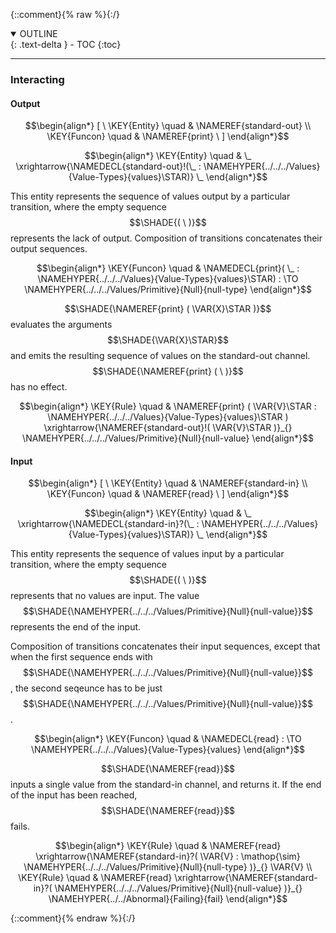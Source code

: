 {::comment}{% raw %}{:/}
<details open markdown="block">
  <summary>
    OUTLINE
  </summary>
  {: .text-delta }
- TOC
{:toc}
</details>


----

### Interacting
               


#### Output
               


$$\begin{align*}
  [ \
  \KEY{Entity} \quad & \NAMEREF{standard-out} \\
  \KEY{Funcon} \quad & \NAMEREF{print}
  \ ]
\end{align*}$$

$$\begin{align*}
  \KEY{Entity} \quad
  & \_ \xrightarrow{\NAMEDECL{standard-out}!(\_ : \NAMEHYPER{../../../Values}{Value-Types}{values}\STAR)} \_
\end{align*}$$


  This entity represents the sequence of values output by a particular
  transition, where the empty sequence $$\SHADE{(   \  )}$$ represents the lack of output.
  Composition of transitions concatenates their output sequences.


$$\begin{align*}
  \KEY{Funcon} \quad
  & \NAMEDECL{print}(
                       \_ : \NAMEHYPER{../../../Values}{Value-Types}{values}\STAR) 
    :  \TO \NAMEHYPER{../../../Values/Primitive}{Null}{null-type} 
\end{align*}$$


  $$\SHADE{\NAMEREF{print}
           (  \VAR{X}\STAR )}$$ evaluates the arguments $$\SHADE{\VAR{X}\STAR}$$ and emits the resulting sequence of
  values on the standard-out channel. $$\SHADE{\NAMEREF{print}
           (   \  )}$$ has no effect.


$$\begin{align*}
  \KEY{Rule} \quad
    &  \NAMEREF{print}
                    (  \VAR{V}\STAR : \NAMEHYPER{../../../Values}{Value-Types}{values}\STAR ) \xrightarrow{\NAMEREF{standard-out}!(  \VAR{V}\STAR )}_{} 
        \NAMEHYPER{../../../Values/Primitive}{Null}{null-value}
\end{align*}$$

#### Input
               


$$\begin{align*}
  [ \
  \KEY{Entity} \quad & \NAMEREF{standard-in} \\
  \KEY{Funcon} \quad & \NAMEREF{read}
  \ ]
\end{align*}$$

$$\begin{align*}
  \KEY{Entity} \quad
  & \_ \xrightarrow{\NAMEDECL{standard-in}?(\_ : \NAMEHYPER{../../../Values}{Value-Types}{values}\STAR)} \_
\end{align*}$$


  This entity represents the sequence of values input by a particular
  transition, where the empty sequence $$\SHADE{(   \  )}$$ represents that no values are
  input. The value $$\SHADE{\NAMEHYPER{../../../Values/Primitive}{Null}{null-value}}$$ represents the end of the input.
  
  Composition of transitions concatenates their input sequences, except that
  when the first sequence ends with $$\SHADE{\NAMEHYPER{../../../Values/Primitive}{Null}{null-value}}$$, the second seqeunce has to be
  just $$\SHADE{\NAMEHYPER{../../../Values/Primitive}{Null}{null-value}}$$.


$$\begin{align*}
  \KEY{Funcon} \quad
  & \NAMEDECL{read} 
    :  \TO \NAMEHYPER{../../../Values}{Value-Types}{values} 
\end{align*}$$


  $$\SHADE{\NAMEREF{read}}$$ inputs a single value from the standard-in channel, and returns it.
  If the end of the input has been reached, $$\SHADE{\NAMEREF{read}}$$ fails.


$$\begin{align*}
  \KEY{Rule} \quad
    &  \NAMEREF{read} \xrightarrow{\NAMEREF{standard-in}?(  \VAR{V} : \mathop{\sim} \NAMEHYPER{../../../Values/Primitive}{Null}{null-type} )}_{} 
        \VAR{V}
\\
  \KEY{Rule} \quad
    &  \NAMEREF{read} \xrightarrow{\NAMEREF{standard-in}?(  \NAMEHYPER{../../../Values/Primitive}{Null}{null-value} )}_{} 
        \NAMEHYPER{../../Abnormal}{Failing}{fail}
\end{align*}$$



[Funcons-beta]: /CBS-beta/math/Funcons-beta
  "FUNCONS-BETA"
[Unstable-Funcons-beta]: /CBS-beta/math/Unstable-Funcons-beta
  "UNSTABLE-FUNCONS-BETA"
[Languages-beta]: /CBS-beta/math/Languages-beta
  "LANGUAGES-BETA"
[Unstable-Languages-beta]: /CBS-beta/math/Unstable-Languages-beta
  "UNSTABLE-LANGUAGES-BETA"
[CBS-beta]: /CBS-beta
  "CBS-BETA"
[Interacting.cbs]: https://github.com/plancomps/CBS-beta/blob/master/Funcons-beta/Computations/Normal/Interacting/Interacting.cbs
  "CBS SOURCE FILE ON GITHUB"
[PLAIN]: /CBS-beta/docs/Funcons-beta/Computations/Normal/Interacting
  "CBS SOURCE WEB PAGE"
 [PRETTY]: /CBS-beta/math/Funcons-beta/Computations/Normal/Interacting
  "CBS-KATEX WEB PAGE"
[PDF]: https://github.com/plancomps/CBS-beta/blob/master/Funcons-beta/Computations/Normal/Interacting/Interacting.pdf
  "CBS-LATEX PDF FILE"
[PLanCompS Project]: https://plancomps.github.io
  "PROGRAMMING LANGUAGE COMPONENTS AND SPECIFICATIONS PROJECT HOME PAGE"
{::comment}{% endraw %}{:/}
